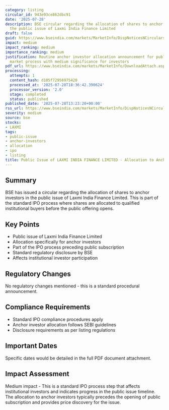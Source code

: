 ```yaml
---
category: listing
circular_id: 943e93ce862dbc91
date: '2025-07-28'
description: BSE circular regarding the allocation of shares to anchor investors in
  the public issue of Laxmi India Finance Limited
draft: false
guid: https://www.bseindia.com/markets/MarketInfo/DispNoticesNCirculars.aspx?Noticeid={5DC20C6E-93A8-497C-8ACF-5AAF2CB58D59}&noticeno=20250728-57&dt=07/28/2025&icount=57&totcount=68&flag=0
impact: medium
impact_ranking: medium
importance_ranking: medium
justification: Routine anchor investor allocation announcement for public issue, standard
  market process with medium significance for investors
pdf_url: https://www.bseindia.com/markets/MarketInfo/DownloadAttach.aspx?id=20250728-57&attachedId=4073d376-d320-4ef5-b493-53548bb7671f
processing:
  attempts: 1
  content_hash: d105f72956975420
  processed_at: '2025-07-28T18:36:42.390624'
  processor_version: '2.0'
  stage: completed
  status: published
published_date: '2025-07-28T13:23:20+00:00'
rss_url: https://www.bseindia.com/markets/MarketInfo/DispNoticesNCirculars.aspx?Noticeid={5DC20C6E-93A8-497C-8ACF-5AAF2CB58D59}&noticeno=20250728-57&dt=07/28/2025&icount=57&totcount=68&flag=0
severity: medium
source: bse
stocks:
- LAXMI
tags:
- public-issue
- anchor-investors
- allocation
- ipo
- listing
title: Public Issue of LAXMI INDIA FINANCE LIMITED - Allocation to Anchor Investors
---
```


## Summary

BSE has issued a circular regarding the allocation of shares to anchor investors in the public issue of Laxmi India Finance Limited. This is part of the standard IPO process where shares are allocated to qualified institutional buyers before the public offering opens.

## Key Points

- Public issue of Laxmi India Finance Limited
- Allocation specifically for anchor investors
- Part of the IPO process preceding public subscription
- Standard regulatory disclosure by BSE
- Affects institutional investor participation

## Regulatory Changes

No regulatory changes mentioned - this is a standard procedural announcement.

## Compliance Requirements

- Standard IPO compliance procedures apply
- Anchor investor allocation follows SEBI guidelines
- Disclosure requirements as per listing regulations

## Important Dates

Specific dates would be detailed in the full PDF document attachment.

## Impact Assessment

Medium impact - This is a standard IPO process step that affects institutional investors and indicates progress in the public issue timeline. The allocation to anchor investors typically precedes the opening of public subscription and provides price discovery for the issue.
